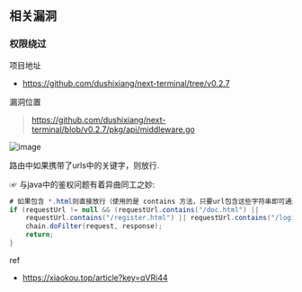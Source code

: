 相关漏洞
---

### 权限绕过
项目地址
- https://github.com/dushixiang/next-terminal/tree/v0.2.7

漏洞位置
> https://github.com/dushixiang/next-terminal/blob/v0.2.7/pkg/api/middleware.go

![image](https://user-images.githubusercontent.com/55024146/155908129-9c86b76a-5f9f-48bc-8f63-e8af1a63be6a.png)

路由中如果携带了urls中的关键字，则放行.

☞ 与java中的鉴权问题有着异曲同工之妙:

```java
# 如果包含 *.html则直接放行（使用的是 contains 方法，只要url包含这些字符串即可通过权限校验）
if (requestUrl != null && (requestUrl.contains("/doc.html") || 
    requestUrl.contains("/register.html") || requestUrl.contains("/login.html"))) {
    chain.doFilter(request, response);
    return;
}
```

ref
- https://xiaokou.top/article?key=qVRi44
